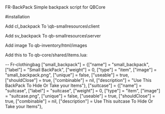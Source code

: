 FR-BackPack Simple backpack script for QBCore


#installation

Add cl_backpack To \qb-smallresources\client

Add sv_backpack To qb-smallresources\server

Add image To qb-inventory/html/images

Add this to To qb-core/shared/items.lua:

-- Fr-clothingbag
["small_backpack"] 				 	 = {["name"] = "small_backpack", 			    	["label"] = "Small BackPack", 			["weight"] = 0, 		["type"] = "item", 		["image"] = "small_backpack.png", 	["unique"] = false, 	["useable"] = true, 	["shouldClose"] = true,	   ["combinable"] = nil,   ["description"] = "Use This BackPack To Hide Or Take your Items"},
	["suitcase"] 				 	 = {["name"] = "suitcase", 			    	["label"] = "suitcase", 			["weight"] = 0, 		["type"] = "item", 		["image"] = "suitcase.png", 	["unique"] = false, 	["useable"] = true, 	["shouldClose"] = true,	   ["combinable"] = nil,   ["description"] = Use This suitcase To Hide Or Take your Items"},
